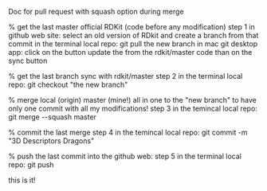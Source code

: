 Doc for pull request with squash option during merge

% get the last master official RDKit (code before any modification) 
step 1 
in github web site: select an old version of RDkit and create a branch from that commit
in the terminal local repo: git pull the new branch 
in mac git desktop app: click on the button update the from the rdkit/master code than on the sync button

% get the last branch sync with rdkit/master
step 2 in the terminal local repo: git checkout "the new branch"

% merge local (origin) master (mine!) all in one to the "new branch" to have only one commit with all my modifications!
step 3 in the temincal local repo: git merge --squash master

% commit the last merge
step 4 in the temincal local repo: git commit -m "3D Descriptors Dragons"

% push the last commit into the github web:
step 5 in the terminal local repo: git push

this is it!
